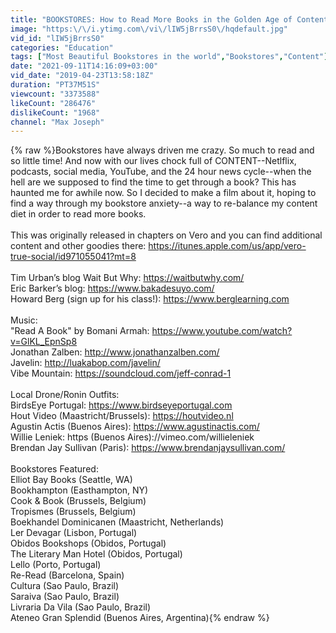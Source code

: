 ```yaml
---
title: "BOOKSTORES: How to Read More Books in the Golden Age of Content"
image: "https:\/\/i.ytimg.com\/vi\/lIW5jBrrsS0\/hqdefault.jpg"
vid_id: "lIW5jBrrsS0"
categories: "Education"
tags: ["Most Beautiful Bookstores in the world","Bookstores","Content"]
date: "2021-09-11T14:16:09+03:00"
vid_date: "2019-04-23T13:58:18Z"
duration: "PT37M51S"
viewcount: "3373588"
likeCount: "286476"
dislikeCount: "1968"
channel: "Max Joseph"
---
```

{% raw %}Bookstores have always driven me crazy. So much to read and so little time! And now with our lives chock full of CONTENT--Netlflix, podcasts, social media, YouTube, and the 24 hour news cycle--when the hell are we supposed to find the time to get through a book? This has haunted me for awhile now. So I decided to make a film about it, hoping to find a way through my bookstore anxiety--a way to re-balance my content diet in order to read more books.<br /><br />This was originally released in chapters on Vero and you can find additional content and other goodies there: <a rel="nofollow" target="blank" href="https://itunes.apple.com/us/app/vero-true-social/id971055041?mt=8">https://itunes.apple.com/us/app/vero-true-social/id971055041?mt=8</a><br /> <br />Tim Urban’s blog Wait But Why: <a rel="nofollow" target="blank" href="https://waitbutwhy.com/">https://waitbutwhy.com/</a><br />Eric Barker’s blog: <a rel="nofollow" target="blank" href="https://www.bakadesuyo.com/">https://www.bakadesuyo.com/</a><br />Howard Berg (sign up for his class!): <a rel="nofollow" target="blank" href="https://www.berglearning.com">https://www.berglearning.com</a><br /><br />Music:<br />&quot;Read A Book&quot; by Bomani Armah: <a rel="nofollow" target="blank" href="https://www.youtube.com/watch?v=GlKL_EpnSp8">https://www.youtube.com/watch?v=GlKL_EpnSp8</a><br />Jonathan Zalben: <a rel="nofollow" target="blank" href="http://www.jonathanzalben.com/">http://www.jonathanzalben.com/</a><br />Javelin: <a rel="nofollow" target="blank" href="http://luakabop.com/javelin/">http://luakabop.com/javelin/</a><br />Vibe Mountain: <a rel="nofollow" target="blank" href="https://soundcloud.com/jeff-conrad-1">https://soundcloud.com/jeff-conrad-1</a><br /><br />Local Drone/Ronin Outfits:<br />BirdsEye Portugal:  <a rel="nofollow" target="blank" href="https://www.birdseyeportugal.com">https://www.birdseyeportugal.com</a><br />Hout Video (Maastricht/Brussels): <a rel="nofollow" target="blank" href="https://houtvideo.nl">https://houtvideo.nl</a> <br />Agustin Actis (Buenos Aires): <a rel="nofollow" target="blank" href="https://www.agustinactis.com/">https://www.agustinactis.com/</a><br />Willie Leniek: https (Buenos Aires)://vimeo.com/willieleniek<br />Brendan Jay Sullivan (Paris): <a rel="nofollow" target="blank" href="https://www.brendanjaysullivan.com/">https://www.brendanjaysullivan.com/</a><br /><br />Bookstores Featured:<br />Elliot Bay Books (Seattle, WA)<br />Bookhampton (Easthampton, NY)<br />Cook &amp; Book (Brussels, Belgium)<br />Tropismes (Brussels, Belgium)<br />Boekhandel Dominicanen (Maastricht, Netherlands)<br />Ler Devagar (Lisbon, Portugal)<br />Obidos Bookshops (Obidos, Portugal)<br />The Literary Man Hotel (Obidos, Portugal)<br />Lello (Porto, Portugal)<br />Re-Read (Barcelona, Spain)<br />Cultura (Sao Paulo, Brazil)<br />Saraiva (Sao Paulo, Brazil)<br />Livraria Da Vila (Sao Paulo, Brazil)<br />Ateneo Gran Splendid (Buenos Aires, Argentina){% endraw %}
